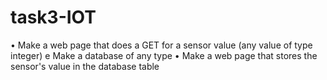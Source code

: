 # task3-IOT
• Make a web page that does a GET for a sensor value (any value of type integer) e Make a database of any type • Make a web page that stores the sensor's value in the database table
